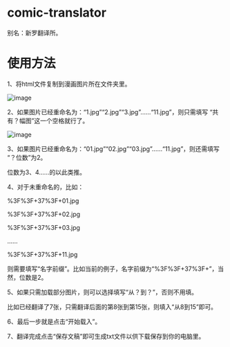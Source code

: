 # comic-translator
别名：新罗翻译所。

# 使用方法
1、将html文件复制到漫画图片所在文件夹里。  

![image](https://github.com/cw2012/comic-translator/raw/master/.gitignore/1.jpg)

2、如果图片已经重命名为：“1.jpg”“2.jpg”“3.jpg”……“11.jpg”，则只需填写 “共有？幅图”这一个空格就行了。 

![image](https://github.com/cw2012/comic-translator/raw/master/.gitignore/2.jpg)

3、如果图片已经重命名为：“01.jpg”“02.jpg”“03.jpg”……“11.jpg”，则还需填写 “？位数”为2。 

  位数为3、4……的以此类推。 
  
4、对于未重命名的，比如： 

  %3F%3F+37%3F+01.jpg 
  
  %3F%3F+37%3F+02.jpg 
  
  %3F%3F+37%3F+03.jpg 
  
  …… 
  
  %3F%3F+37%3F+11.jpg 
  
  则需要填写“名字前缀”。比如当前的例子，名字前缀为“%3F%3F+37%3F+”，当然，位数是2。 
  
5、如果只需加载部分图片，则可以选择填写“从？到？”，否则不用填。 

  比如已经翻译了7张，只需翻译后面的第8张到第15张，则填入“从8到15”即可。 
  
6、最后一步就是点击“开始载入”。 



7、翻译完成点击“保存文稿”即可生成txt文件以供下载保存到你的电脑里。
